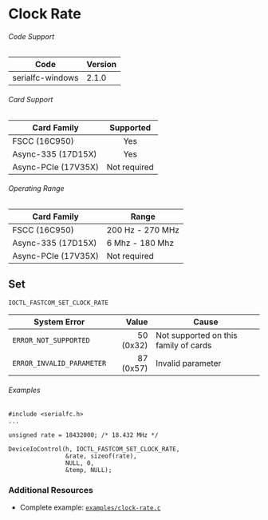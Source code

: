 # Clock Rate

###### Code Support
| Code | Version |
| ---- | ------- |
| serialfc-windows | 2.1.0 |

###### Card Support
| Card Family | Supported |
| ----------- |:-----:|
| FSCC (16C950) | Yes |
| Async-335 (17D15X) | Yes |
| Async-PCIe (17V35X) | Not required |


###### Operating Range
| Card Family | Range |
| ----------- | ----- |
| FSCC (16C950) | 200 Hz - 270 MHz |
| Async-335 (17D15X) | 6 Mhz - 180 Mhz |
| Async-PCIe (17V35X) | Not required |


## Set
```c
IOCTL_FASTCOM_SET_CLOCK_RATE
```

| System Error | Value | Cause |
| ------------ | -----:| ----- |
| `ERROR_NOT_SUPPORTED` | 50 (0x32) | Not supported on this family of cards |
| `ERROR_INVALID_PARAMETER` | 87 (0x57) | Invalid parameter |

###### Examples
```
#include <serialfc.h>
...

unsigned rate = 18432000; /* 18.432 MHz */

DeviceIoControl(h, IOCTL_FASTCOM_SET_CLOCK_RATE,
				&rate, sizeof(rate),
				NULL, 0,
				&temp, NULL);
```


### Additional Resources
- Complete example: [`examples/clock-rate.c`](../examples/clock-rate.c)
